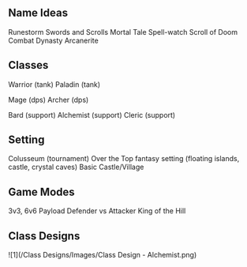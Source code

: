 Name Ideas
----------
Runestorm
Swords and Scrolls
Mortal Tale
Spell-watch
Scroll of Doom
Combat Dynasty
Arcanerite

Classes
-------
Warrior (tank)
Paladin (tank)

Mage (dps)
Archer (dps)

Bard (support)
Alchemist (support)
Cleric (support)

Setting
-------

Colusseum (tournament)
Over the Top fantasy setting (floating islands, castle, crystal caves)
Basic Castle/Village

Game Modes
----------
3v3, 6v6
Payload
Defender vs Attacker
King of the Hill

Class Designs
----------
![1](/Class Designs/Images/Class Design - Alchemist.png)


